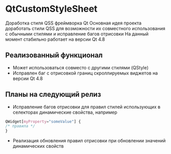 # QtCustomStyleSheet
Доработка стиля QSS фреймворка Qt
Основная идея проекта доработать стили QSS для возможности их совместного использования с обычными стилями и исправление багов отрисовки
На данный момент стабильно работает на версии Qt 4.8

## Реализованный функционал
* Может использоваться совместо с другими стилями (QStyle)
* Исправлен баг с отрисовкой границ скроллируемых виджетов на версии Qt 4.8
## Планы на следующий релиз
* Исправление багов отрисовки для правил стилей использующих в селекторах динамические свойства, например
```css
QWidget[myProperty="someValue"] {
/* правила */
}
```
* Реализация обновления правил отрисовки при обновлении значений динамических свойств
